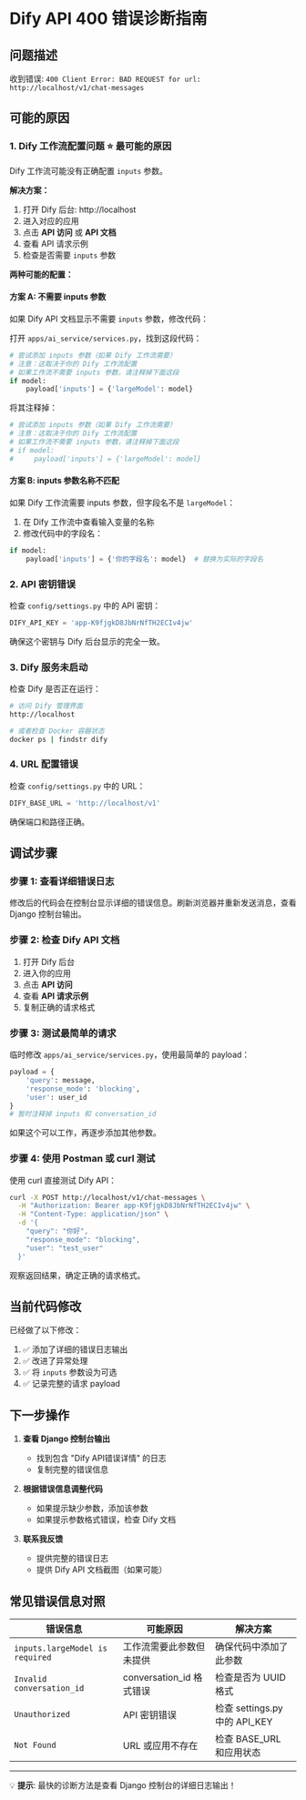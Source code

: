 # Dify API 400 错误诊断指南

## 问题描述
收到错误: `400 Client Error: BAD REQUEST for url: http://localhost/v1/chat-messages`

## 可能的原因

### 1. Dify 工作流配置问题 ⭐ **最可能的原因**

Dify 工作流可能没有正确配置 `inputs` 参数。

**解决方案：**
1. 打开 Dify 后台: http://localhost
2. 进入对应的应用
3. 点击 **API 访问** 或 **API 文档**
4. 查看 API 请求示例
5. 检查是否需要 `inputs` 参数

**两种可能的配置：**

#### 方案 A: 不需要 inputs 参数
如果 Dify API 文档显示不需要 `inputs` 参数，修改代码：

打开 `apps/ai_service/services.py`，找到这段代码：
```python
# 尝试添加 inputs 参数（如果 Dify 工作流需要）
# 注意：这取决于你的 Dify 工作流配置
# 如果工作流不需要 inputs 参数，请注释掉下面这段
if model:
    payload['inputs'] = {'largeModel': model}
```

将其注释掉：
```python
# 尝试添加 inputs 参数（如果 Dify 工作流需要）
# 注意：这取决于你的 Dify 工作流配置
# 如果工作流不需要 inputs 参数，请注释掉下面这段
# if model:
#     payload['inputs'] = {'largeModel': model}
```

#### 方案 B: inputs 参数名称不匹配
如果 Dify 工作流需要 inputs 参数，但字段名不是 `largeModel`：

1. 在 Dify 工作流中查看输入变量的名称
2. 修改代码中的字段名：

```python
if model:
    payload['inputs'] = {'你的字段名': model}  # 替换为实际的字段名
```

### 2. API 密钥错误

检查 `config/settings.py` 中的 API 密钥：
```python
DIFY_API_KEY = 'app-K9fjgkD8JbNrNfTH2ECIv4jw'
```

确保这个密钥与 Dify 后台显示的完全一致。

### 3. Dify 服务未启动

检查 Dify 是否正在运行：
```bash
# 访问 Dify 管理界面
http://localhost

# 或者检查 Docker 容器状态
docker ps | findstr dify
```

### 4. URL 配置错误

检查 `config/settings.py` 中的 URL：
```python
DIFY_BASE_URL = 'http://localhost/v1'
```

确保端口和路径正确。

## 调试步骤

### 步骤 1: 查看详细错误日志

修改后的代码会在控制台显示详细的错误信息。刷新浏览器并重新发送消息，查看 Django 控制台输出。

### 步骤 2: 检查 Dify API 文档

1. 打开 Dify 后台
2. 进入你的应用
3. 点击 **API 访问**
4. 查看 **API 请求示例**
5. 复制正确的请求格式

### 步骤 3: 测试最简单的请求

临时修改 `apps/ai_service/services.py`，使用最简单的 payload：

```python
payload = {
    'query': message,
    'response_mode': 'blocking',
    'user': user_id
}
# 暂时注释掉 inputs 和 conversation_id
```

如果这个可以工作，再逐步添加其他参数。

### 步骤 4: 使用 Postman 或 curl 测试

使用 curl 直接测试 Dify API：

```bash
curl -X POST http://localhost/v1/chat-messages \
  -H "Authorization: Bearer app-K9fjgkD8JbNrNfTH2ECIv4jw" \
  -H "Content-Type: application/json" \
  -d '{
    "query": "你好",
    "response_mode": "blocking",
    "user": "test_user"
  }'
```

观察返回结果，确定正确的请求格式。

## 当前代码修改

已经做了以下修改：

1. ✅ 添加了详细的错误日志输出
2. ✅ 改进了异常处理
3. ✅ 将 `inputs` 参数设为可选
4. ✅ 记录完整的请求 payload

## 下一步操作

1. **查看 Django 控制台输出**
   - 找到包含 "Dify API错误详情" 的日志
   - 复制完整的错误信息

2. **根据错误信息调整代码**
   - 如果提示缺少参数，添加该参数
   - 如果提示参数格式错误，检查 Dify 文档

3. **联系我反馈**
   - 提供完整的错误日志
   - 提供 Dify API 文档截图（如果可能）

## 常见错误信息对照

| 错误信息 | 可能原因 | 解决方案 |
|---------|---------|---------|
| `inputs.largeModel is required` | 工作流需要此参数但未提供 | 确保代码中添加了此参数 |
| `Invalid conversation_id` | conversation_id 格式错误 | 检查是否为 UUID 格式 |
| `Unauthorized` | API 密钥错误 | 检查 settings.py 中的 API_KEY |
| `Not Found` | URL 或应用不存在 | 检查 BASE_URL 和应用状态 |

---

💡 **提示**: 最快的诊断方法是查看 Django 控制台的详细日志输出！
